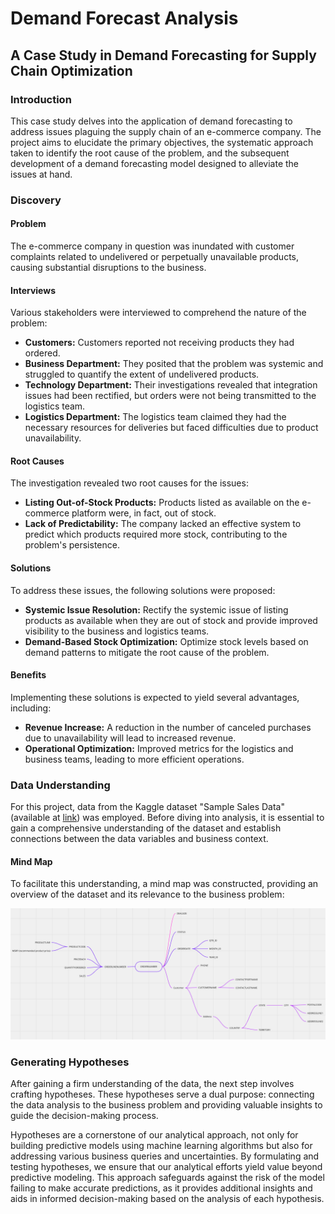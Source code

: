 # Demand Forecast Analysis

## A Case Study in Demand Forecasting for Supply Chain Optimization

### Introduction

This case study delves into the application of demand forecasting to address issues plaguing the supply chain of an e-commerce company. The project aims to elucidate the primary objectives, the systematic approach taken to identify the root cause of the problem, and the subsequent development of a demand forecasting model designed to alleviate the issues at hand.

### Discovery

#### Problem

The e-commerce company in question was inundated with customer complaints related to undelivered or perpetually unavailable products, causing substantial disruptions to the business. 

#### Interviews

Various stakeholders were interviewed to comprehend the nature of the problem:

- **Customers:** Customers reported not receiving products they had ordered.
- **Business Department:** They posited that the problem was systemic and struggled to quantify the extent of undelivered products.
- **Technology Department:** Their investigations revealed that integration issues had been rectified, but orders were not being transmitted to the logistics team.
- **Logistics Department:** The logistics team claimed they had the necessary resources for deliveries but faced difficulties due to product unavailability.

#### Root Causes

The investigation revealed two root causes for the issues:

- **Listing Out-of-Stock Products:** Products listed as available on the e-commerce platform were, in fact, out of stock.
- **Lack of Predictability:** The company lacked an effective system to predict which products required more stock, contributing to the problem's persistence.

#### Solutions

To address these issues, the following solutions were proposed:

- **Systemic Issue Resolution:** Rectify the systemic issue of listing products as available when they are out of stock and provide improved visibility to the business and logistics teams.
- **Demand-Based Stock Optimization:** Optimize stock levels based on demand patterns to mitigate the root cause of the problem.

#### Benefits

Implementing these solutions is expected to yield several advantages, including:

- **Revenue Increase:** A reduction in the number of canceled purchases due to unavailability will lead to increased revenue.
- **Operational Optimization:** Improved metrics for the logistics and business teams, leading to more efficient operations.

### Data Understanding

For this project, data from the Kaggle dataset "Sample Sales Data" (available at [link](https://www.kaggle.com/datasets/kyanyoga/sample-sales-data)) was employed. Before diving into analysis, it is essential to gain a comprehensive understanding of the dataset and establish connections between the data variables and business context.

#### Mind Map

To facilitate this understanding, a mind map was constructed, providing an overview of the dataset and its relevance to the business problem:

![mind_map.png](mind_map.png)

### Generating Hypotheses

After gaining a firm understanding of the data, the next step involves crafting hypotheses. These hypotheses serve a dual purpose: connecting the data analysis to the business problem and providing valuable insights to guide the decision-making process.

Hypotheses are a cornerstone of our analytical approach, not only for building predictive models using machine learning algorithms but also for addressing various business queries and uncertainties. By formulating and testing hypotheses, we ensure that our analytical efforts yield value beyond predictive modeling. This approach safeguards against the risk of the model failing to make accurate predictions, as it provides additional insights and aids in informed decision-making based on the analysis of each hypothesis.